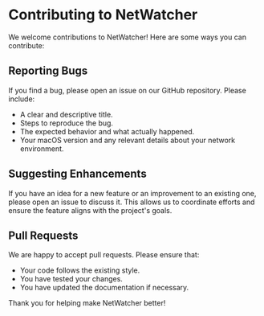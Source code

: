 # Contributing to NetWatcher

We welcome contributions to NetWatcher! Here are some ways you can contribute:

## Reporting Bugs

If you find a bug, please open an issue on our GitHub repository. Please include:
- A clear and descriptive title.
- Steps to reproduce the bug.
- The expected behavior and what actually happened.
- Your macOS version and any relevant details about your network environment.

## Suggesting Enhancements

If you have an idea for a new feature or an improvement to an existing one, please open an issue to discuss it. This allows us to coordinate efforts and ensure the feature aligns with the project's goals.

## Pull Requests

We are happy to accept pull requests. Please ensure that:
- Your code follows the existing style.
- You have tested your changes.
- You have updated the documentation if necessary.

Thank you for helping make NetWatcher better!
